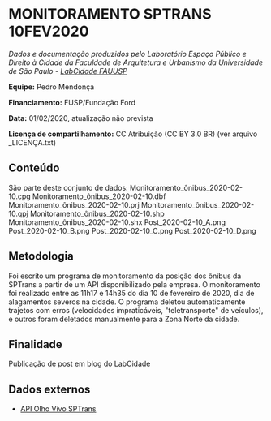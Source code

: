MONITORAMENTO SPTRANS 10FEV2020
============
*Dados e documentação produzidos pelo Laboratório Espaço Público e Direito à Cidade da Faculdade de Arquitetura e Urbanismo da Universidade de São Paulo - [LabCidade FAUUSP](http://www.labcidade.fau.usp.br/)*

**Equipe:** Pedro Mendonça

**Financiamento:** FUSP/Fundação Ford

**Data:** 01/02/2020, atualização não prevista

**Licença de compartilhamento:** CC Atribuição (CC BY 3.0 BR) (ver arquivo _LICENÇA.txt)

## Conteúdo
São parte deste conjunto de dados:
Monitoramento_ônibus_2020-02-10.cpg
Monitoramento_ônibus_2020-02-10.dbf
Monitoramento_ônibus_2020-02-10.prj
Monitoramento_ônibus_2020-02-10.qpj
Monitoramento_ônibus_2020-02-10.shp
Monitoramento_ônibus_2020-02-10.shx
Post_2020-02-10_A.png
Post_2020-02-10_B.png
Post_2020-02-10_C.png
Post_2020-02-10_D.png

## Metodologia
Foi escrito um programa de monitoramento da posição dos ônibus da SPTrans a partir de um API disponibilizado pela empresa. O monitoramento foi realizado entre as 11h17 e 14h35 do dia 10 de fevereiro de 2020, dia de alagamentos severos na cidade. O programa deletou automaticamente trajetos com erros (velocidades impraticáveis, "teletransporte" de veículos), e outros foram deletados manualmente para a Zona Norte da cidade.

## Finalidade
Publicação de post em blog do LabCidade

## Dados externos
- [API Olho Vivo SPTrans](http://www.sptrans.com.br/desenvolvedores/)

